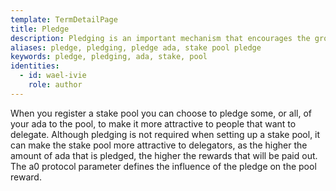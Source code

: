 ```yaml
---
template: TermDetailPage
title: Pledge
description: Pledging is an important mechanism that encourages the growth of a healthy ecosystem within the Cardano blockchain.
aliases: pledge, pledging, pledge ada, stake pool pledge
keywords: pledge, pledging, ada, stake, pool
identities:
  - id: wael-ivie
    role: author
---
```


When you register a stake pool you can choose to pledge some, or all, of your ada to the pool, to make it more attractive to people that want to delegate. Although pledging is not required when setting up a stake pool, it can make the stake pool more attractive to delegators, as the higher the amount of ada that is pledged, the higher the rewards that will be paid out. The a0 protocol parameter defines the influence of the pledge on the pool reward.
